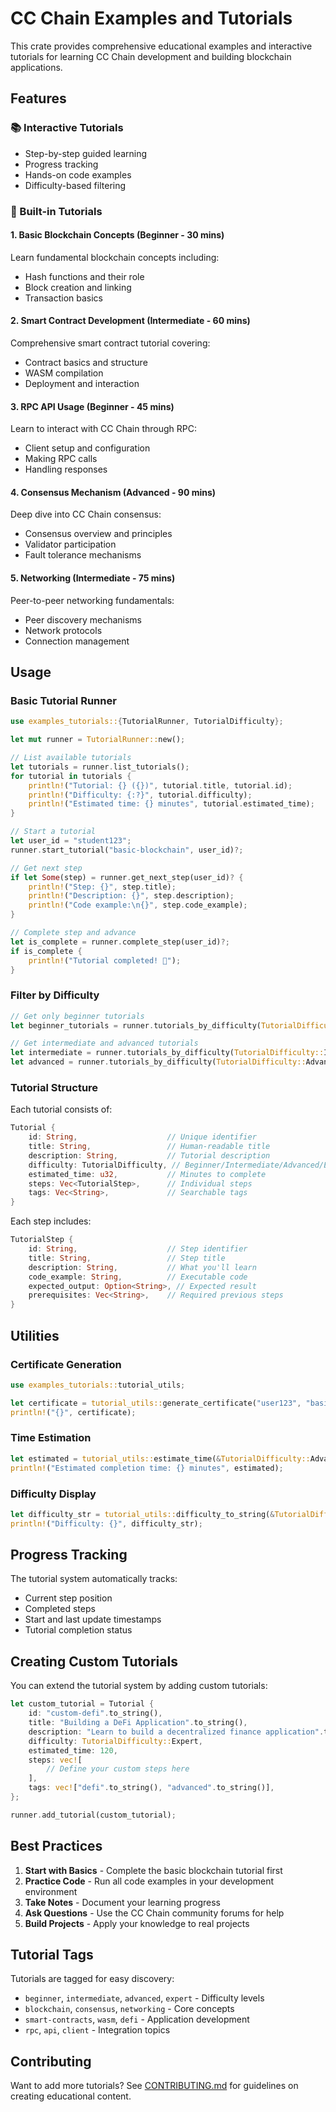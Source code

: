 # CC Chain Examples and Tutorials

This crate provides comprehensive educational examples and interactive tutorials for learning CC Chain development and building blockchain applications.

## Features

### 📚 Interactive Tutorials
- Step-by-step guided learning
- Progress tracking
- Hands-on code examples
- Difficulty-based filtering

### 🎯 Built-in Tutorials

#### 1. Basic Blockchain Concepts (Beginner - 30 mins)
Learn fundamental blockchain concepts including:
- Hash functions and their role
- Block creation and linking
- Transaction basics

#### 2. Smart Contract Development (Intermediate - 60 mins)
Comprehensive smart contract tutorial covering:
- Contract basics and structure
- WASM compilation
- Deployment and interaction

#### 3. RPC API Usage (Beginner - 45 mins)
Learn to interact with CC Chain through RPC:
- Client setup and configuration
- Making RPC calls
- Handling responses

#### 4. Consensus Mechanism (Advanced - 90 mins)
Deep dive into CC Chain consensus:
- Consensus overview and principles
- Validator participation
- Fault tolerance mechanisms

#### 5. Networking (Intermediate - 75 mins)
Peer-to-peer networking fundamentals:
- Peer discovery mechanisms
- Network protocols
- Connection management

## Usage

### Basic Tutorial Runner

```rust
use examples_tutorials::{TutorialRunner, TutorialDifficulty};

let mut runner = TutorialRunner::new();

// List available tutorials
let tutorials = runner.list_tutorials();
for tutorial in tutorials {
    println!("Tutorial: {} ({})", tutorial.title, tutorial.id);
    println!("Difficulty: {:?}", tutorial.difficulty);
    println!("Estimated time: {} minutes", tutorial.estimated_time);
}

// Start a tutorial
let user_id = "student123";
runner.start_tutorial("basic-blockchain", user_id)?;

// Get next step
if let Some(step) = runner.get_next_step(user_id)? {
    println!("Step: {}", step.title);
    println!("Description: {}", step.description);
    println!("Code example:\n{}", step.code_example);
}

// Complete step and advance
let is_complete = runner.complete_step(user_id)?;
if is_complete {
    println!("Tutorial completed! 🎉");
}
```

### Filter by Difficulty

```rust
// Get only beginner tutorials
let beginner_tutorials = runner.tutorials_by_difficulty(TutorialDifficulty::Beginner);

// Get intermediate and advanced tutorials
let intermediate = runner.tutorials_by_difficulty(TutorialDifficulty::Intermediate);
let advanced = runner.tutorials_by_difficulty(TutorialDifficulty::Advanced);
```

### Tutorial Structure

Each tutorial consists of:

```rust
Tutorial {
    id: String,                    // Unique identifier
    title: String,                 // Human-readable title
    description: String,           // Tutorial description
    difficulty: TutorialDifficulty, // Beginner/Intermediate/Advanced/Expert
    estimated_time: u32,           // Minutes to complete
    steps: Vec<TutorialStep>,      // Individual steps
    tags: Vec<String>,             // Searchable tags
}
```

Each step includes:

```rust
TutorialStep {
    id: String,                    // Step identifier
    title: String,                 // Step title
    description: String,           // What you'll learn
    code_example: String,          // Executable code
    expected_output: Option<String>, // Expected result
    prerequisites: Vec<String>,    // Required previous steps
}
```

## Utilities

### Certificate Generation

```rust
use examples_tutorials::tutorial_utils;

let certificate = tutorial_utils::generate_certificate("user123", "basic-blockchain");
println!("{}", certificate);
```

### Time Estimation

```rust
let estimated = tutorial_utils::estimate_time(&TutorialDifficulty::Advanced, 60);
println!("Estimated completion time: {} minutes", estimated);
```

### Difficulty Display

```rust
let difficulty_str = tutorial_utils::difficulty_to_string(&TutorialDifficulty::Intermediate);
println!("Difficulty: {}", difficulty_str);
```

## Progress Tracking

The tutorial system automatically tracks:
- Current step position
- Completed steps
- Start and last update timestamps
- Tutorial completion status

## Creating Custom Tutorials

You can extend the tutorial system by adding custom tutorials:

```rust
let custom_tutorial = Tutorial {
    id: "custom-defi".to_string(),
    title: "Building a DeFi Application".to_string(),
    description: "Learn to build a decentralized finance application".to_string(),
    difficulty: TutorialDifficulty::Expert,
    estimated_time: 120,
    steps: vec![
        // Define your custom steps here
    ],
    tags: vec!["defi".to_string(), "advanced".to_string()],
};

runner.add_tutorial(custom_tutorial);
```

## Best Practices

1. **Start with Basics** - Complete the basic blockchain tutorial first
2. **Practice Code** - Run all code examples in your development environment
3. **Take Notes** - Document your learning progress
4. **Ask Questions** - Use the CC Chain community forums for help
5. **Build Projects** - Apply your knowledge to real projects

## Tutorial Tags

Tutorials are tagged for easy discovery:
- `beginner`, `intermediate`, `advanced`, `expert` - Difficulty levels
- `blockchain`, `consensus`, `networking` - Core concepts
- `smart-contracts`, `wasm`, `defi` - Application development
- `rpc`, `api`, `client` - Integration topics

## Contributing

Want to add more tutorials? See [CONTRIBUTING.md](../../CONTRIBUTING.md) for guidelines on creating educational content.